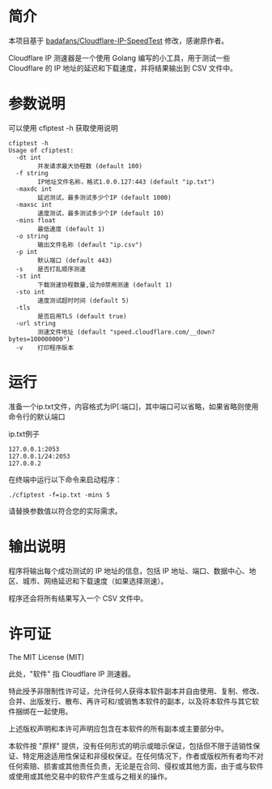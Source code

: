 # 简介
本项目基于 [badafans/Cloudflare-IP-SpeedTest](https://github.com/badafans/Cloudflare-IP-SpeedTest) 修改，感谢原作者。

Cloudflare IP 测速器是一个使用 Golang 编写的小工具，用于测试一些 Cloudflare 的 IP 地址的延迟和下载速度，并将结果输出到 CSV 文件中。

# 参数说明
可以使用 cfiptest -h 获取使用说明
```
cfiptest -h
Usage of cfiptest:
  -dt int
    	并发请求最大协程数 (default 100)
  -f string
    	IP地址文件名称，格式1.0.0.127:443 (default "ip.txt")
  -maxdc int
    	延迟测试，最多测试多少个IP (default 1000)
  -maxsc int
    	速度测试，最多测试多少个IP (default 10)
  -mins float
    	最低速度 (default 1)
  -o string
    	输出文件名称 (default "ip.csv")
  -p int
    	默认端口 (default 443)
  -s	是否打乱顺序测速
  -st int
    	下载测速协程数量,设为0禁用测速 (default 1)
  -sto int
    	速度测试超时时间 (default 5)
  -tls
    	是否启用TLS (default true)
  -url string
    	测速文件地址 (default "speed.cloudflare.com/__down?bytes=100000000")
  -v	打印程序版本
```

# 运行
准备一个ip.txt文件，内容格式为IP[:端口]，其中端口可以省略，如果省略则使用命令行的默认端口

ip.txt例子
```
127.0.0.1:2053
127.0.0.1/24:2053
127.0.0.2
```

在终端中运行以下命令来启动程序：
```
./cfiptest -f=ip.txt -mins 5
```
请替换参数值以符合您的实际需求。

# 输出说明
程序将输出每个成功测试的 IP 地址的信息，包括 IP 地址、端口、数据中心、地区、城市、网络延迟和下载速度（如果选择测速）。

程序还会将所有结果写入一个 CSV 文件中。

# 许可证
The MIT License (MIT)

此处，"软件" 指 Cloudflare IP 测速器。

特此授予非限制性许可证，允许任何人获得本软件副本并自由使用、复制、修改、合并、出版发行、散布、再许可和/或销售本软件的副本，以及将本软件与其它软件捆绑在一起使用。

上述版权声明和本许可声明应包含在本软件的所有副本或主要部分中。

本软件按 "原样" 提供，没有任何形式的明示或暗示保证，包括但不限于适销性保证、特定用途适用性保证和非侵权保证。在任何情况下，作者或版权所有者均不对任何索赔、损害或其他责任负责，无论是在合同、侵权或其他方面，由于或与软件或使用或其他交易中的软件产生或与之相关的操作。
